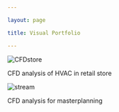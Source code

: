 ```yaml
---

layout: page

title: Visual Portfolio

---
```



![CFDstore](https://amadkayani.github.io/CFDstore.png)

CFD analysis of HVAC in retail store


![stream](https://amadkayani.github.io/stream.png)

CFD analysis for masterplanning
